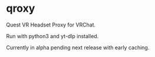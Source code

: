# qroxy
Quest VR Headset Proxy for VRChat.

Run with python3 and yt-dlp installed.

Currently in alpha pending next release with early caching.
